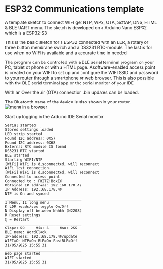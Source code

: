 # ESP32 Communications template
A template sketch to connect WIFI get NTP, WPS, OTA, SoftAP, DNS, HTML & BLE UART menu.
The sketch is developed on a Arduino Nano ESP32 which is a ESP32-S3

This is the basic sketch for a ESP32 connected with an LDR, a rotary or three button membrane switch and a DS3231 RTC-module. The last is for use when no WIFI is available and a accurate time in needed

The program can be controlled with a BLE serial terminal program on your PC, tablet ot phone or with a HTML page.
Asoftware-enabled access point is created on your WIFI  to set up and configure the WIFI SSID and password to your router through a smartphone or web browser.
This is also possible with the BLE serial terminal app or the serial monitor of your IDE

With an Over the air (OTA) connection .bin updates can be loaded.

The Bluetooth name of the device is also shown in your router. 
![menu in a browser](https://github.com/user-attachments/assets/3f36f63e-41ea-4e3b-8fa6-faf5a0c125ef)

Start up logging in the Arduino IDE Serial monitor
```
Serial started
Stored settings loaded
LED strip started
Found I2C address: 0X57
Found I2C address: 0X68
External RTC module IS found
DS3231 RTC started
BLE started
Starting WIFI/NTP
[WiFi] WiFi is disconnected, will reconnect
WiFi lost connection.
[WiFi] WiFi is disconnected, will reconnect
Connected to access point
Connected to : FRITZ!BoxEd
Obtained IP address: 192.168.178.49
IP Address: 192.168.178.49
NTP is On and synced
___________________________________
I Menu, II long menu
K LDR reads/sec toggle On/Off
N Display off between Nhhhh (N2208)
R Reset settings
@ = Restart
___________________________________
Slope: 50     Min: 5     Max: 255 
BLE name: WordClock
IP-address: 192.168.178.49/update
WIFI=On NTP=On BLE=On FastBLE=Off
31/05/2025 15:55:31 
___________________________________
Web page started
WIFI started
31/05/2025 15:55:31
```
